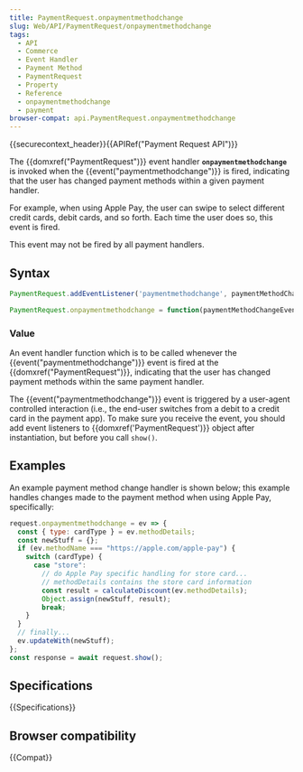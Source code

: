```yaml
---
title: PaymentRequest.onpaymentmethodchange
slug: Web/API/PaymentRequest/onpaymentmethodchange
tags:
  - API
  - Commerce
  - Event Handler
  - Payment Method
  - PaymentRequest
  - Property
  - Reference
  - onpaymentmethodchange
  - payment
browser-compat: api.PaymentRequest.onpaymentmethodchange
---
```

{{securecontext_header}}{{APIRef("Payment Request API")}}

The {{domxref("PaymentRequest")}} event handler
**`onpaymentmethodchange`** is invoked when the
{{event("paymentmethodchange")}} is fired, indicating that the user has changed
payment methods within a given payment handler.

For example, when using Apple Pay, the
user can swipe to select different credit cards, debit cards, and so forth. Each time
the user does so, this event is fired.

This event may not be fired by all payment handlers.

## Syntax

```js
PaymentRequest.addEventListener('paymentmethodchange', paymentMethodChangeEvent => { ... });

PaymentRequest.onpaymentmethodchange = function(paymentMethodChangeEvent) { ... };
```

### Value

An event handler function which is to be called whenever the
{{event("paymentmethodchange")}} event is fired at the {{domxref("PaymentRequest")}},
indicating that the user has changed payment methods within the same payment handler.

The {{event("paymentmethodchange")}} event is triggered by a user-agent controlled
interaction (i.e., the end-user switches from a debit to a credit card in the payment
app). To make sure you receive the event, you should add event listeners to
{{domxref('PaymentRequest')}} object after instantiation, but before you call
`show()`.

## Examples

An example payment method change handler is shown below; this example handles changes
made to the payment method when using Apple Pay, specifically:

```js
request.onpaymentmethodchange = ev => {
  const { type: cardType } = ev.methodDetails;
  const newStuff = {};
  if (ev.methodName === "https://apple.com/apple-pay") {
    switch (cardType) {
      case "store":
        // do Apple Pay specific handling for store card...
        // methodDetails contains the store card information
        const result = calculateDiscount(ev.methodDetails);
        Object.assign(newStuff, result);
        break;
    }
  }
  // finally...
  ev.updateWith(newStuff);
};
const response = await request.show();
```

## Specifications

{{Specifications}}

## Browser compatibility

{{Compat}}

